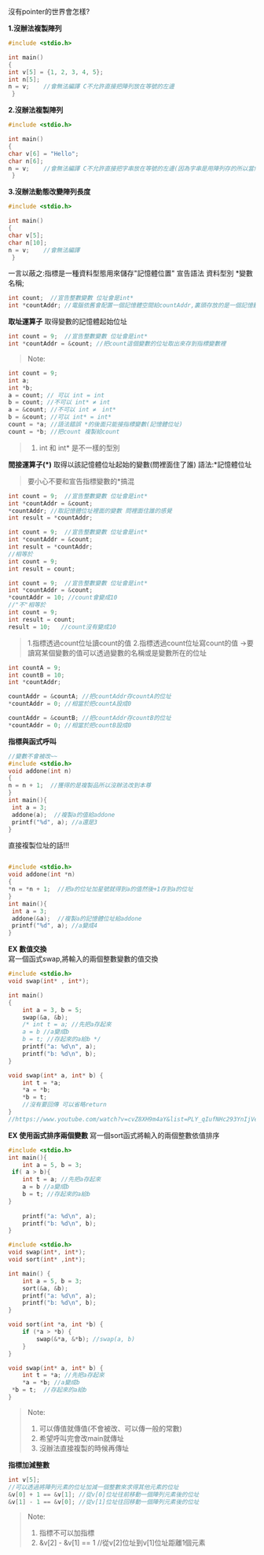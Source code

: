  沒有pointer的世界會怎樣?

**1.沒辦法複製陣列**
```c
#include <stdio.h>

int main()
{
int v[5] = {1, 2, 3, 4, 5};
int n[5];
n = v;    //會無法編譯 C不允許直接把陣列放在等號的左邊
 }
```

**2.沒辦法複製陣列**
```c
#include <stdio.h>

int main()
{
char v[6] = "Hello";
char n[6];
n = v;    //會無法編譯 C不允許直接把字串放在等號的左邊(因為字串是用陣列存的所以當然不行
 }

```

**3.沒辦法動態改變陣列長度**
```c
#include <stdio.h>

int main()
{
char v[5];
char n[10];
n = v;    //會無法編譯 
 }

```

一言以蔽之:指標是一種資料型態用來儲存"記憶體位置"
宣告語法
資料型別 *變數名稱;

```c
int count;  //宣告整數變數 位址會是int*
int *countAddr; //電腦依舊會配置一個記憶體空間給countAddr,裏頭存放的是一個記憶體位址 位址是int**
```
**取址運算子**
取得變數的記憶體起始位址
```c
int count = 9;  //宣告整數變數 位址會是int*
int *countAddr = &count; //把count這個變數的位址取出來存到指標變數裡
```
> Note:
```c
int count = 9;
int a;
int *b;
a = count; // 可以 int = int
b = count; //不可以 int* ≠ int
a = &count; //不可以 int ≠　int*
b = &count; //可以 int* = int*
count = *a; //語法錯誤 *的後面只能接指標變數(記憶體位址)
count = *b; //把count 複製給count
```
> 1. int 和 int* 是不一樣的型別

**間接運算子(*)**
取得以該記憶體位址起始的變數(問裡面住了誰)
語法:*記憶體位址
> 要小心不要和宣告指標變數的*搞混
```c
int count = 9;  //宣告整數變數 位址會是int*
int *countAddr = &count;
*countAddr; //取記憶體位址裡面的變數 問裡面住誰的感覺
int result = *countAddr;
```

```c
int count = 9;  //宣告整數變數 位址會是int*
int *countAddr = &count;
int result = *countAddr;
//相等於
int count = 9;
int result = count;
```
```c
int count = 9;  //宣告整數變數 位址會是int*
int *countAddr = &count;
*countAddr = 10; //count會變成10
//"不"相等於
int count = 9;
int result = count;
result = 10;   //count沒有變成10
```
> 1.指標透過count位址讀count的值
> 2.指標透過count位址寫count的值
> →要讀寫某個變數的值可以透過變數的名稱或是變數所在的位址

```c
int countA = 9;
int countB = 10;
int *countAddr;

countAddr = &countA; //把countAddr存countA的位址
*countAddr = 0; //相當於把countA設成0

countAddr = &countB; //把countAddr存countB的位址
*countAddr = 0; //相當於把countB設成0

```

**指標與函式呼叫**
```c
//變數不會被改~~
#include <stdio.h>
void addone(int n)
{
n = n + 1;  //獲得的是複製品所以沒辦法改到本尊
}
int main(){
 int a = 3;
 addone(a);  //複製a的值給addone
 printf("%d", a); //a還是3
}
```
直接複製位址的話!!!
```c

#include <stdio.h>
void addone(int *n)
{
*n = *n + 1;  //把a的位址加星號就得到a的值然後+1存到a的位址
}
int main(){
 int a = 3;
 addone(&a);  //複製a的記憶體位址給addone
 printf("%d", a); //a變成4
}
```

**EX 數值交換**  
寫一個函式swap,將輸入的兩個整數變數的值交換 
```c
#include <stdio.h>
void swap(int* , int*);

int main()
{
	int a = 3, b = 5;
	swap(&a, &b);
	/* int t = a; //先把a存起來
	a = b //a變成b
	b = t; //存起來的a給b */
	printf("a: %d\n", a);
	printf("b: %d\n", b); 
}

void swap(int* a, int* b) {
	int t = *a;
	*a = *b;
	*b = t;
	//沒有要回傳 可以省略return
}
//https://www.youtube.com/watch?v=cvZ8XH9m4aY&list=PLY_qIufNHc293YnIjVeEwNDuqGo8y2Emx&index=156
```

**EX 使用函式排序兩個變數** 
寫一個sort函式將輸入的兩個整數依值排序
```c
#include <stdio.h>
int main(){
	int a = 5, b = 3;
 if( a > b){
	int t = a; //先把a存起來
	a = b //a變成b
	b = t; //存起來的a給b 
}
	
	printf("a: %d\n", a);
	printf("b: %d\n", b); 
}
```

```c
#include <stdio.h>
void swap(int*, int*);
void sort(int* ,int*);

int main() {
	int a = 5, b = 3;
	sort(&a, &b);
	printf("a: %d\n", a);
	printf("b: %d\n", b);
}

void sort(int *a, int *b) {
	if (*a > *b) {
		swap(&*a, &*b); //swap(a, b)
	}
}

void swap(int* a, int* b) {
	int t = *a; //先把a存起來
	*a = *b; //a變成b
 *b = t;  //存起來的a給b 
}
```
> Note:
> 1. 可以傳值就傳值(不會被改、可以傳一般的常數)
> 2. 希望呼叫完會改main就傳址
> 3. 沒辦法直接複製的時候再傳址

**指標加減整數**
```c
int v[5];
//可以透過將陣列元素的位址加減一個整數來求得其他元素的位址
&v[0] + 1 == &v[1]; //從v[0]位址往前移動一個陣列元素後的位址
&v[1] - 1 == &v[0]; //從v[1]位址往回移動一個陣列元素後的位址
```
> Note:
> 1. 指標不可以加指標
> 2. &v[2] - &v[1] == 1  //從v[2]位址到v[1]位址距離1個元素
